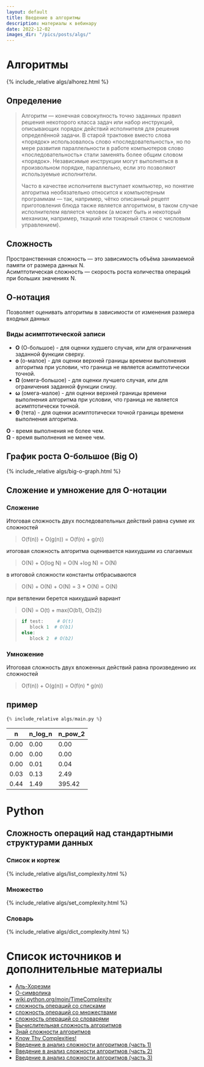 ```yaml
---
layout: default
title: Введение в алгоритмы
description: материалы к вебинару
date: 2022-12-02
images_dir: "/pics/posts/algs/"
---
```

# Алгоритмы
{% include_relative algs/alhorez.html %}
## Определение
>Алгоритм — конечная совокупность точно заданных правил решения некоторого класса задач или набор инструкций, описывающих порядок действий исполнителя для решения определённой задачи. В старой трактовке вместо слова «порядок» использовалось слово «последовательность», но по мере развития параллельности в работе компьютеров слово «последовательность» стали заменять более общим словом «порядок». Независимые инструкции могут выполняться в произвольном порядке, параллельно, если это позволяют используемые исполнители.  
>  
>Часто в качестве исполнителя выступает компьютер, но понятие алгоритма необязательно относится к компьютерным программам — так, например, чётко описанный рецепт приготовления блюда также является алгоритмом, в таком случае исполнителем является человек (а может быть и некоторый механизм, например, ткацкий или токарный станок с числовым управлением).

## Сложность
Пространственная сложность — это зависимость объёма занимаемой памяти от размера данных N.  
Асимптотическая сложность — скорость роста количества операций при больших значениях N.
## О-нотация
Позволяет оценивать алгоритмы в зависимости от изменения размера входных данных
### Виды асимптотической записи
* **О** (О-большое) - для оценки худшего случая, или для ограничения заданной функции сверху.
* **о** (о-малое) - для оценки верхней границы времени выполнения алгоритма при условии, что граница не является асимптотически точной.
* **Ω** (омега-большое) - для оценки лучшего случая, или для ограничения заданной функции снизу.
* **ω** (омега-малое) - для оценки верхней границы времени выполнения алгоритма при условии, что граница не является асимптотически точной.
* **Θ** (тета) - для оценки асимптотически точной границы времени выполнения алгоритма.

**O** - время выполнения не более чем.  
**Ω** - время выполнения не менее чем.


## График роста O-большое (Big O)
{% include_relative algs/big-o-graph.html %}

## Сложение и умножение для O-нотации
### Сложение
Итоговая сложность двух последовательных действий равна сумме их сложностей  
> O(f(n)) + O(g(n)) = O(f(n) + g(n))  

итоговая сложность алгоритма оценивается наихудшим из слагаемых  
> O(N) + O(log N) = O(N +log N) = O(N)  

в итоговой сложности константы отбрасываются  
> O(N) + O(N) + O(N) = 3 * O(N) = O(N)  

при ветвлении берется наихудший вариант  
> O(N) = O(t) + max(O(b1), O(b2))  

>```python
>if test:     # O(t)
>    block 1  # O(b1)
>else:
>    block 2  # O(b2)
>```

### Умножение
Итоговая сложность двух вложенных действий равна произведению их сложностей  
> O(f(n)) + O(g(n)) = O(f(n) * g(n))

## пример
```python
{% include_relative algs/main.py %}
```

| n     | n_log_n | n_pow_2 | 
|-------|---------|---------|
| 0.00  | 0.00    | 0.00    |1
| 0.00  | 0.00    | 0.00    |10
| 0.00  | 0.01    | 0.04    |100
| 0.03  | 0.13    | 2.49    |1000
| 0.44  | 1.49    | 395.42  |10000


# Python
## Сложность операций над стандартными структурами данных
### Список и кортеж
{% include_relative algs/list_complexity.html %}

### Множество
{% include_relative algs/set_complexity.html %}

### Словарь
{% include_relative algs/dict_complexity.html %}

# Список источников и дополнительные материалы
* [Аль-Хорезми](https://ru.wikipedia.org/wiki/Аль-Хорезми)
* [О-символика](https://learnxinyminutes.com/docs/ru-ru/asymptotic-notation-ru/)
* [wiki.python.org/moin/TimeComplexity](https://wiki.python.org/moin/TimeComplexity)
* [сложность операций со списками](https://pythonz.net/references/named/slozhnost-operatsii-so-spiskami/)
* [сложность операций со множествами](https://pythonz.net/references/named/slozhnost-operatsii-so-mnozhestvami/)
* [сложность операций со словарями](https://pythonz.net/references/named/slozhnost-operatsii-so-slovaryami/)
* [Вычислительная сложность алгоритмов](https://www.yuripetrov.ru/edu/python/ch_06.html)
* [Знай сложности алгоритмов](https://habr.com/ru/post/188010/)
* [Know Thy Complexities!](https://www.bigocheatsheet.com/)
* [Введение в анализ сложности алгоритмов (часть 1)](https://habr.com/ru/post/196560/)
* [Введение в анализ сложности алгоритмов (часть 2)](https://habr.com/ru/post/195482/)
* [Введение в анализ сложности алгоритмов (часть 3)](https://habr.com/ru/post/195996/)